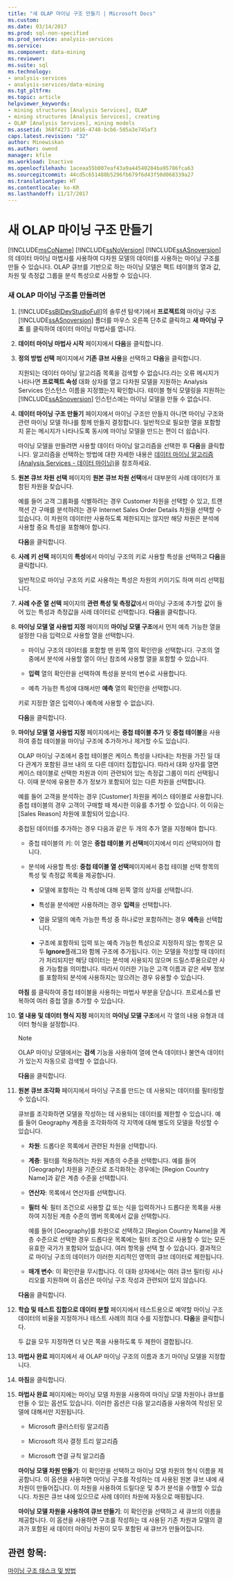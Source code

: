 ```yaml
---
title: "새 OLAP 마이닝 구조 만들기 | Microsoft Docs"
ms.custom: 
ms.date: 03/14/2017
ms.prod: sql-non-specified
ms.prod_service: analysis-services
ms.service: 
ms.component: data-mining
ms.reviewer: 
ms.suite: sql
ms.technology:
- analysis-services
- analysis-services/data-mining
ms.tgt_pltfrm: 
ms.topic: article
helpviewer_keywords:
- mining structures [Analysis Services], OLAP
- mining structures [Analysis Services], creating
- OLAP [Analysis Services], mining models
ms.assetid: 368f4273-a016-4748-bcb6-505a3e745af3
caps.latest.revision: "32"
author: Minewiskan
ms.author: owend
manager: kfile
ms.workload: Inactive
ms.openlocfilehash: 1aceaa55b007eaf43a9a44540284ba95786fca63
ms.sourcegitcommit: 44cd5c651488b5296fb679f6d43f50d068339a27
ms.translationtype: HT
ms.contentlocale: ko-KR
ms.lasthandoff: 11/17/2017
---
```

# <a name="create-a-new-olap-mining-structure"></a>새 OLAP 마이닝 구조 만들기
  [!INCLUDE[msCoName](../../includes/msconame-md.md)] [!INCLUDE[ssNoVersion](../../includes/ssnoversion-md.md)] [!INCLUDE[ssASnoversion](../../includes/ssasnoversion-md.md)] 의 데이터 마이닝 마법사를 사용하여 다차원 모델의 데이터를 사용하는 마이닝 구조를 만들 수 있습니다. OLAP 큐브를 기반으로 하는 마이닝 모델은 팩트 테이블의 열과 값, 차원 및 측정값 그룹을 분석 특성으로 사용할 수 있습니다.  
  
### <a name="to-create-a-new-olap-mining-structure"></a>새 OLAP 마이닝 구조를 만들려면  
  
1.  [!INCLUDE[ssBIDevStudioFull](../../includes/ssbidevstudiofull-md.md)]의 솔루션 탐색기에서 **프로젝트의** 마이닝 구조 [!INCLUDE[ssASnoversion](../../includes/ssasnoversion-md.md)] 폴더를 마우스 오른쪽 단추로 클릭하고 **새 마이닝 구조** 를 클릭하여 데이터 마이닝 마법사를 엽니다.  
  
2.  **데이터 마이닝 마법사 시작** 페이지에서 **다음**을 클릭합니다.  
  
3.  **정의 방법 선택** 페이지에서 **기존 큐브 사용**을 선택하고 **다음**을 클릭합니다.  
  
     지원되는 데이터 마이닝 알고리즘 목록을 검색할 수 없습니다.라는 오류 메시지가 나타나면 **프로젝트 속성** 대화 상자를 열고 다차원 모델을 지원하는 Analysis Services 인스턴스 이름을 지정했는지 확인합니다. 테이블 형식 모델링을 지원하는 [!INCLUDE[ssASnoversion](../../includes/ssasnoversion-md.md)] 인스턴스에는 마이닝 모델을 만들 수 없습니다.  
  
4.  **데이터 마이닝 구조 만들기** 페이지에서 마이닝 구조만 만들지 아니면 마이닝 구조와 관련 마이닝 모델 하나를 함께 만들지 결정합니다. 일반적으로 필요한 열을 포함할지 묻는 메시지가 나타나도록 동시에 마이닝 모델을 만드는 편이 더 쉽습니다.  
  
     마이닝 모델을 만들려면 사용할 데이터 마이닝 알고리즘을 선택한 후 **다음**을 클릭합니다. 알고리즘을 선택하는 방법에 대한 자세한 내용은 [데이터 마이닝 알고리즘&#40;Analysis Services - 데이터 마이닝&#41;](../../analysis-services/data-mining/data-mining-algorithms-analysis-services-data-mining.md)을 참조하세요.  
  
5.  **원본 큐브 차원 선택** 페이지의 **원본 큐브 차원 선택**에서 대부분의 사례 데이터가 포함된 차원을 찾습니다.  
  
     예를 들어 고객 그룹화를 식별하려는 경우 Customer 차원을 선택할 수 있고, 트랜잭션 간 구매를 분석하려는 경우 Internet Sales Order Details 차원을 선택할 수 있습니다. 이 차원의 데이터만 사용하도록 제한되지는 않지만 해당 차원은 분석에 사용할 중요 특성을 포함해야 합니다.  
  
     **다음**을 클릭합니다.  
  
6.  **사례 키 선택** 페이지의 **특성**에서 마이닝 구조의 키로 사용할 특성을 선택하고 **다음**을 클릭합니다.  
  
     일반적으로 마이닝 구조의 키로 사용하는 특성은 차원의 키이기도 하며 미리 선택됩니다.  
  
7.  **사례 수준 열 선택** 페이지의 **관련 특성 및 측정값**에서 마이닝 구조에 추가할 값이 들어 있는 특성과 측정값을 사례 데이터로 선택합니다. **다음**을 클릭합니다.  
  
8.  **마이닝 모델 열 사용법 지정** 페이지의 **마이닝 모델 구조**에서 먼저 예측 가능한 열을 설정한 다음 입력으로 사용할 열을 선택합니다.  
  
    -   마이닝 구조의 데이터를 포함할 맨 왼쪽 열의 확인란을 선택합니다. 구조의 열 중에서 분석에 사용할 열이 아닌 참조에 사용할 열을 포함할 수 있습니다.  
  
    -   **입력** 열의 확인란을 선택하여 특성을 분석의 변수로 사용합니다.  
  
    -   예측 가능한 특성에 대해서만 **예측** 열의 확인란을 선택합니다.  
  
     키로 지정한 열은 입력이나 예측에 사용할 수 없습니다.  
  
     **다음**을 클릭합니다.  
  
9. **마이닝 모델 열 사용법 지정** 페이지에서는 **중첩 테이블 추가** 및 **중첩 테이블**을 사용하여 중첩 테이블을 마이닝 구조에 추가하거나 제거할 수도 있습니다.  
  
     OLAP 마이닝 구조에서 중첩 테이블은 케이스 특성을 나타내는 차원을 가진 일 대 다 관계가 포함된 큐브 내의 또 다른 데이터 집합입니다. 따라서 대화 상자를 열면 케이스 테이블로 선택한 차원과 이미 관련되어 있는 측정값 그룹이 미리 선택됩니다. 이때 분석에 유용한 추가 정보가 포함되어 있는 다른 차원을 선택합니다.  
  
     예를 들어 고객을 분석하는 경우 [Customer] 차원을 케이스 테이블로 사용합니다. 중첩 테이블의 경우 고객이 구매할 때 제시한 이유를 추가할 수 있습니다. 이 이유는 [Sales Reason] 차원에 포함되어 있습니다.  
  
     중첩된 데이터를 추가하는 경우 다음과 같은 두 개의 추가 열을 지정해야 합니다.  
  
    -   중첩 테이블의 키: 이 열은 **중첩 테이블 키 선택**페이지에서 미리 선택되어야 합니다.  
  
    -   분석에 사용할 특성: **중첩 테이블 열 선택**페이지에서 중첩 테이블 선택 항목의 특성 및 측정값 목록을 제공합니다.  
  
        -   모델에 포함하는 각 특성에 대해 왼쪽 열의 상자를 선택합니다.  
  
        -   특성을 분석에만 사용하려는 경우 **입력**을 선택합니다.  
  
        -   열을 모델의 예측 가능한 특성 중 하나로만 포함하려는 경우 **예측**을 선택합니다.  
  
        -   구조에 포함하되 입력 또는 예측 가능한 특성으로 지정하지 않는 항목은 모두 **Ignore**플래그와 함께 구조에 추가됩니다. 이는 모델을 작성할 때 데이터가 처리되지만 해당 데이터는 분석에 사용되지 않으며 드릴스루용으로만 사용 가능함을 의미합니다. 따라서 이러한 기능은 고객 이름과 같은 세부 정보를 포함하되 분석에 사용하지는 않으려는 경우 유용할 수 있습니다.  
  
     **마침** 를 클릭하여 중첩 테이블을 사용하는 마법사 부분을 닫습니다. 프로세스를 반복하여 여러 중첩 열을 추가할 수 있습니다.  
  
10. **열 내용 및 데이터 형식 지정** 페이지의 **마이닝 모델 구조**에서 각 열의 내용 유형과 데이터 형식을 설정합니다.  
  
    > [!NOTE]  
    >  OLAP 마이닝 모델에서는 **검색** 기능을 사용하여 열에 연속 데이터나 불연속 데이터가 있는지 자동으로 검색할 수 없습니다.  
  
     **다음**을 클릭합니다.  
  
11. **원본 큐브 조각화** 페이지에서 마이닝 구조를 만드는 데 사용되는 데이터를 필터링할 수 있습니다.  
  
     큐브를 조각화하면 모델을 작성하는 데 사용되는 데이터를 제한할 수 있습니다. 예를 들어 Geography 계층을 조각화하여 각 지역에 대해 별도의 모델을 작성할 수 있습니다.  
  
    -   **차원**: 드롭다운 목록에서 관련된 차원을 선택합니다.  
  
    -   **계층**: 필터를 적용하려는 차원 계층의 수준을 선택합니다. 예를 들어 [Geography] 차원을 기준으로 조각화하는 경우에는 [Region Country Name]과 같은 계층 수준을 선택합니다.  
  
    -   **연산자**: 목록에서 연산자를 선택합니다.  
  
    -   **필터 식**: 필터 조건으로 사용할 값 또는 식을 입력하거나 드롭다운 목록을 사용하여 지정된 계층 수준의 멤버 목록에서 값을 선택합니다.  
  
         예를 들어 [Geography]를 차원으로 선택하고 [Region Country Name]을 계층 수준으로 선택한 경우 드롭다운 목록에는 필터 조건으로 사용할 수 있는 모든 유효한 국가가 포함되어 있습니다. 여러 항목을 선택 할 수 있습니다. 결과적으로 마이닝 구조의 데이터가 이러한 지리적인 영역의 큐브 데이터로 제한됩니다.  
  
    -   **매개 변수**: 이 확인란을 무시합니다. 이 대화 상자에서는 여러 큐브 필터링 시나리오를 지원하며 이 옵션은 마이닝 구조 작성과 관련되어 있지 않습니다.  
  
     **다음**을 클릭합니다.  
  
12. **학습 및 테스트 집합으로 데이터 분할** 페이지에서 테스트용으로 예약할 마이닝 구조 데이터의 비율을 지정하거나 테스트 사례의 최대 수를 지정합니다. **다음**을 클릭합니다.  
  
     두 값을 모두 지정하면 더 낮은 쪽을 사용하도록 두 제한이 결합됩니다.  
  
13. **마법사 완료** 페이지에서 새 OLAP 마이닝 구조의 이름과 초기 마이닝 모델을 지정합니다.  
  
14. **마침**을 클릭합니다.  
  
15. **마법사 완료** 페이지에는 마이닝 모델 차원을 사용하여 마이닝 모델 차원이나 큐브를 만들 수 있는 옵션도 있습니다. 이러한 옵션은 다음 알고리즘을 사용하여 작성된 모델에 대해서만 지원됩니다.  
  
    -   Microsoft 클러스터링 알고리즘  
  
    -   Microsoft 의사 결정 트리 알고리즘  
  
    -   Microsoft 연결 규칙 알고리즘  
  
     **마이닝 모델 차원 만들기**: 이 확인란을 선택하고 마이닝 모델 차원의 형식 이름을 제공합니다. 이 옵션을 사용하면 마이닝 구조를 작성하는 데 사용된 원본 큐브 내에 새 차원이 만들어집니다. 이 차원을 사용하여 드릴다운 및 추가 분석을 수행할 수 있습니다. 차원은 큐브 내에 있으므로 사례 데이터 차원에 자동으로 매핑됩니다.  
  
     **마이닝 모델 차원을 사용하여 큐브 만들기**: 이 확인란을 선택하고 새 큐브의 이름을 제공합니다. 이 옵션을 사용하면 구조를 작성하는 데 사용된 기존 차원과 모델의 결과가 포함된 새 데이터 마이닝 차원이 모두 포함된 새 큐브가 만들어집니다.  
  
## <a name="see-also"></a>관련 항목:  
 [마이닝 구조 태스크 및 방법](../../analysis-services/data-mining/mining-structure-tasks-and-how-tos.md)  
  
  
